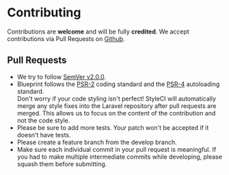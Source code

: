 # Contributing

Contributions are **welcome** and will be fully **credited**. We accept contributions via Pull Requests
on [Github](https://github.com/stepupdream/blueprint).

## Pull Requests

- We try to follow [SemVer v2.0.0](http://semver.org/).
- Blueprint follows
  the [PSR-2](https://github.com/php-fig/fig-standards/blob/master/accepted/PSR-2-coding-style-guide.md) coding standard
  and the [PSR-4](https://github.com/php-fig/fig-standards/blob/master/accepted/PSR-4-autoloader.md) autoloading
  standard.   
  Don't worry if your code styling isn't perfect! StyleCI will automatically merge any style fixes into the Laravel
  repository after pull requests are merged. This allows us to focus on the content of the contribution and not the code
  style.
- Please be sure to add more tests. Your patch won't be accepted if it doesn't have tests.
- Please create a feature branch from the develop branch.
- Make sure each individual commit in your pull request is meaningful. If you had to make multiple intermediate commits
  while developing, please squash them before submitting.
